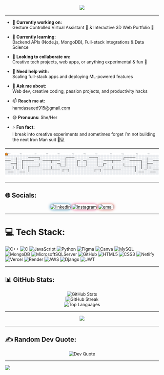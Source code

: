 <div align="center">
  <img src="https://readme-typing-svg.demolab.com?font=Fira+Code&size=24&pause=1000&color=61dafb&center=true&vCenter=true&width=440&lines=Hi+there+%F0%9F%91%8B+I'm+Hamda+Saeed;CS+Student+%40+FAST+NUCES;Developer+%7C+Dreamer" />
</div>


---

- 🔭 **Currently working on:**  
  Gesture Controlled Virtual Assistant 🤖 & Interactive 3D Web Portfolio 💫  

- 🌱 **Currently learning:**  
  Backend APIs (Node.js, MongoDB), Full-stack integrations & Data Science  

- 👯 **Looking to collaborate on:**  
  Creative tech projects, web apps, or anything experimental & fun 🌟  

- 🤔 **Need help with:**  
  Scaling full-stack apps and deploying ML-powered features  

- 💬 **Ask me about:**  
  Web dev, creative coding, passion projects, and productivity hacks  

- 📫 **Reach me at:**  
  hamdasaeed915@gmail.com  

- 😄 **Pronouns:** She/Her  

- ⚡ **Fun fact:**  
  I break into creative experiments and sometimes forget I’m not building the next Iron Man suit 🦾💻  

---
<!-- Snake Game Repo View -->


<picture>
  <source media="(prefers-color-scheme: dark)" srcset="https://raw.githubusercontent.com/Hamda-Saeed/Hamda-Saeed/output/pacman-contribution-graph-dark.svg">
  <source media="(prefers-color-scheme: light)" srcset="https://raw.githubusercontent.com/Hamda-Saeed/Hamda-Saeed/output/pacman-contribution-graph.svg">
  <img alt="pacman contribution graph" src="https://raw.githubusercontent.com/Hamda-Saeed/Hamda-Saeed/output/pacman-contribution-graph.svg">
</picture>

---
## 🌐 Socials:
<p align="center">
  <a href="https://www.linkedin.com/in/hamda-ahmad-0b13b5373/" target="_blank">
    <img height="40" style="border-radius: 25px; box-shadow: 0 0 10px #0e76a8;" src="https://img.shields.io/badge/LinkedIn-%230077B5.svg?style=for-the-badge&logo=linkedin&logoColor=white" alt="linkedin"/>
  </a>
  <a href="https://instagram.com/hamda_saeed" target="_blank">
    <img height="40" style="border-radius: 25px; box-shadow: 0 0 10px #E1306C;" src="https://img.shields.io/badge/Instagram-%23E4405F.svg?style=for-the-badge&logo=instagram&logoColor=white" alt="instagram"/>
  </a>
  <a href="mailto:hamdasaeed915@gmail.com">
    <img height="40" style="border-radius: 25px; box-shadow: 0 0 10px #D44638;" src="https://img.shields.io/badge/Email-D14836?style=for-the-badge&logo=gmail&logoColor=white" alt="email"/>
  </a>
</p>


---

# 💻 Tech Stack:
![C++](https://img.shields.io/badge/c++-%2300599C.svg?style=flat&logo=c%2B%2B&logoColor=white)
![C](https://img.shields.io/badge/c-%2300599C.svg?style=flat&logo=c&logoColor=white)
![JavaScript](https://img.shields.io/badge/javascript-%23323330.svg?style=flat&logo=javascript&logoColor=%23F7DF1E)
![Python](https://img.shields.io/badge/python-3670A0?style=flat&logo=python&logoColor=ffdd54)
![Figma](https://img.shields.io/badge/figma-%23F24E1E.svg?style=flat&logo=figma&logoColor=white)
![Canva](https://img.shields.io/badge/Canva-%2300C4CC.svg?style=flat&logo=Canva&logoColor=white)
![MySQL](https://img.shields.io/badge/mysql-4479A1.svg?style=flat&logo=mysql&logoColor=white)
![MongoDB](https://img.shields.io/badge/MongoDB-%234ea94b.svg?style=flat&logo=mongodb&logoColor=white)
![MicrosoftSQLServer](https://img.shields.io/badge/Microsoft%20SQL%20Server-CC2927?style=flat&logo=microsoft%20sql%20server&logoColor=white)
![GitHub](https://img.shields.io/badge/github-%23121011.svg?style=flat&logo=github&logoColor=white)
![HTML5](https://img.shields.io/badge/html5-%23E34F26.svg?style=flat&logo=html5&logoColor=white)
![CSS3](https://img.shields.io/badge/css3-%231572B6.svg?style=flat&logo=css3&logoColor=white)
![Netlify](https://img.shields.io/badge/netlify-%23000000.svg?style=flat&logo=netlify&logoColor=#00C7B7)
![Vercel](https://img.shields.io/badge/vercel-%23000000.svg?style=flat&logo=vercel&logoColor=white)
![Render](https://img.shields.io/badge/Render-%46E3B7.svg?style=flat&logo=render&logoColor=white)
![AWS](https://img.shields.io/badge/AWS-%23FF9900.svg?style=flat&logo=amazon-aws&logoColor=white)
![Django](https://img.shields.io/badge/django-%23092E20.svg?style=flat&logo=django&logoColor=white)
![JWT](https://img.shields.io/badge/JWT-black?style=flat&logo=JSON%20web%20tokens)

---

## 📊 GitHub Stats:
<div align="center">
  <img src="https://github-readme-stats.vercel.app/api?username=Hamda-Saeed&theme=neon&hide_border=false&include_all_commits=true&count_private=true" alt="GitHub Stats" /><br/>
  <img src="https://nirzak-streak-stats.vercel.app/?user=Hamda-Saeed&theme=neon&hide_border=false" alt="GitHub Streak" /><br/>
  <img src="https://github-readme-stats.vercel.app/api/top-langs/?username=Hamda-Saeed&theme=neon&hide_border=false&layout=compact" alt="Top Languages" />
</div>

---

<div align="center">
  <img src="https://github-readme-activity-graph.vercel.app/graph?username=Hamda-Saeed&bg_color=000000&color=00ffcc&line=00ccff&point=ffffff&area=true&hide_border=true" />
</div>

---

## ✍️ Random Dev Quote:
<div align="center">
  <img src="https://quotes-github-readme.vercel.app/api?type=horizontal&theme=radical" alt="Dev Quote" />
</div>

---

[![](https://visitcount.itsvg.in/api?id=Hamda-Saeed&icon=0&color=0)](https://visitcount.itsvg.in)

<!-- Proudly created with GPRM ( https://gprm.itsvg.in ) -->
